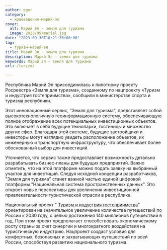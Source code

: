 ```yaml
---
author: egor
category:
  - краеведение-марий-эл
cover:
  alt: Марий Эл - земля для туризма
  image: 2023/09/mariel.jpg
date: "2023-09-30T10:21:36+00:00"
tag:
  - туризм-марий-эл
title: Марий Эл - земля для туризма
description: Марий Эл - земля для туризма
keywords: Марий Эл - земля для туризма
url: /turizm/

---
```

Республика Марий Эл присоединилась к пилотному проекту Росреестра «Земля для туризма», созданному по нацпроекту «Туризм и индустрия гостеприимства», сообщили в министерстве спорта и туризма республики.

Этот инновационный сервис, "Земля для туризма", представляет собой высокотехнологичную геоинформационную систему, обеспечивающую полное отображение всех потенциальных инвестиционных объектов. Это включает в себя будущие технопарки, гостиницы и множество других сфер. Благодаря этой системе, будущие застройщики и инвесторы могут наглядно увидеть расположение объектов, их инженерную и транспортную инфраструктуру, что обеспечивает более обоснованный выбор для инвестиций.

Уточняется, что сервис также предоставляет возможность детально разрабатывать бизнес-планы для будущих предприятий. Важно отметить, что на этой платформе можно подать заявку на выбранный участок для инвестиций. Следуя исходной концепции разработчиков, "Земля для туризма" станет важной частью единой цифровой платформы "Национальная система пространственных данных". Это откроет новые перспективы для увеличения инвестиционной привлекательности туристической отрасли в республике.

Национальный проект " [Туризм и индустрия гостеприимства](https://xn--80aapampemcchfmo7a3c9ehj.xn--p1ai/projects/turizm)" ориентирован на значительное увеличение количества путешествий по России к 2030 году, с целью достижения 140 миллионов путешествий в год. При этом проект предполагает способствовать экономическому росту страны за счет синергии и многократного воздействия на туристическую индустрию. Нацпроект создаст условия для комфортных, безопасных и захватывающих путешествий по всей России, способствуя развитию национального туризма.
